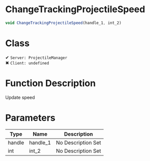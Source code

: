 # ChangeTrackingProjectileSpeed
```js
void ChangeTrackingProjectileSpeed(handle_1, int_2)
```
# Class
✔ `Server: ProjectileManager`  
✖ `Client: undefined`  

# Function Description
Update speed
# Parameters
Type|Name|Description
--|--|--
handle|handle_1|No Description Set
int|int_2|No Description Set

